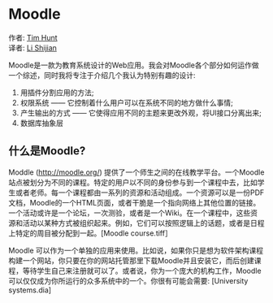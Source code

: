 Moodle
=======
作者: [Tim Hunt](http://www.aosabook.org/en/intro2#hunt-tim)  
译者: [Li Shijian](http://lishijian.com)

Moodle是一款为教育系统设计的Web应用。我会对Moodle各个部分如何运作做一个综述，同时我将专注于介绍几个我认为特别有趣的设计:  
1. 用插件分割应用的方法;  
2. 权限系统 —— 它控制着什么用户可以在系统不同的地方做什么事情;  
3. 产生输出的方式 —— 它使得应用不同的主题来更改外观，将UI接口分离出来;  
4. 数据库抽象层

什么是Moodle?
------------
Moddle (http://moodle.org/) 提供了一个师生之间的在线教学平台。一个Moodle站点被划分为不同的课程。特定的用户以不同的身份参与到一个课程中去，比如学生或者老师。每一个课程都由一系列的资源和活动组成。一个资源可以是一份PDF文档，Moodle的一个HTML页面，或者干脆是一个指向网络上其他位置的链接。一个活动或许是一个论坛，一次测验，或者是一个Wiki。在一个课程中，这些资源和活动以某种方式被组织起来。例如，它们可以按照逻辑上的话题，或者是日程上特定的周目被分配到一起。[Moodle course.tiff］

Moodle 可以作为一个单独的应用来使用。比如说，如果你只是想为软件架构课程构建一个网站，你只要在你的网站托管那里下载Moodle并且安装它，而后创建课程，等待学生自己来注册就可以了。或者说，你为一个庞大的机构工作，Moodle可以仅仅成为你所运行的众多系统中的一个。你很有可能会需要: [University systems.dia]  

